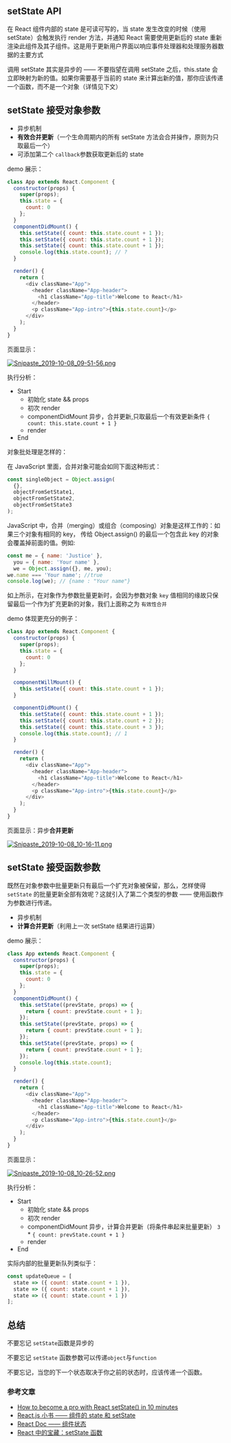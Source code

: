 ## setState API

在 React 组件内部的 state 是可读可写的，当 state 发生改变的时候（使用 setState）会触发执行 render 方法，并通知 React 需要使用更新后的 state 重新渲染此组件及其子组件。这是用于更新用户界面以响应事件处理器和处理服务器数据的主要方式

调用 setState 其实是异步的 —— 不要指望在调用 setState 之后，this.state 会立即映射为新的值。如果你需要基于当前的 state 来计算出新的值，那你应该传递一个函数，而不是一个对象（详情见下文）

## setState 接受对象参数

-   异步机制
-   **有效合并更新**（一个生命周期内的所有 setState 方法会合并操作，原则为只取最后一个）
-   可添加第二个 `callback`参数获取更新后的 state

demo 展示：

```js
class App extends React.Component {
  constructor(props) {
    super(props);
    this.state = {
      count: 0
    };
  }
  componentDidMount() {
    this.setState({ count: this.state.count + 1 });
    this.setState({ count: this.state.count + 1 });
    this.setState({ count: this.state.count + 1 });
    console.log(this.state.count); // ?
  }

  render() {
    return (
      <div className="App">
        <header className="App-header">
          <h1 className="App-title">Welcome to React</h1>
        </header>
        <p className="App-intro">{this.state.count}</p>
      </div>
    );
  }
}
```

页面显示：

[![Snipaste_2019-10-08_09-51-56.png](https://camo.githubusercontent.com/0776bef213358033a42539ed0d3a2a86f97db5d3/687474703a2f2f7777312e73696e61696d672e636e2f6c617267652f64663535316561356c79316737716b306a723367646a323168353034326161382e6a7067)](https://camo.githubusercontent.com/0776bef213358033a42539ed0d3a2a86f97db5d3/687474703a2f2f7777312e73696e61696d672e636e2f6c617267652f64663535316561356c79316737716b306a723367646a323168353034326161382e6a7067)

执行分析：

-   Start
    -   初始化 state && props
    -   初次 render
    -   componentDidMount 异步，合并更新,只取最后一个有效更新条件 `{ count: this.state.count + 1 }`
    -   render
-   End

对象批处理是怎样的：

在 JavaScript 里面，合并对象可能会如同下面这种形式：

```js
const singleObject = Object.assign(
  {},
  objectFromSetState1,
  objectFromSetState2,
  objectFromSetState3
);
```

JavaScript 中，合并（merging）或组合（composing）对象是这样工作的：如果三个对象有相同的 key， 传给 Object.assign() 的最后一个包含此 key 的对象会覆盖掉前面的值。例如:

```js
const me = { name: 'Justice' },
  you = { name: 'Your name' },
  we = Object.assign({}, me, you);
we.name === 'Your name'; //true
console.log(we); // {name : "Your name"}
```

如上所示，在对象作为参数批量更新时，会因为参数对象 `key` 值相同的缘故只保留最后一个作为扩充更新的对象，我们上面称之为 `有效性合并`

demo 体现更充分的例子：

```js
class App extends React.Component {
  constructor(props) {
    super(props);
    this.state = {
      count: 0
    };
  }

  componentWillMount() {
    this.setState({ count: this.state.count + 1 });
  }

  componentDidMount() {
    this.setState({ count: this.state.count + 1 });
    this.setState({ count: this.state.count + 2 });
    this.setState({ count: this.state.count + 3 });
    console.log(this.state.count); // 1
  }

  render() {
    return (
      <div className="App">
        <header className="App-header">
          <h1 className="App-title">Welcome to React</h1>
        </header>
        <p className="App-intro">{this.state.count}</p>
      </div>
    );
  }
}
```

页面显示：异步**合并更新**

[![Snipaste_2019-10-08_10-16-11.png](https://camo.githubusercontent.com/c3d11329badc84f93375b8b467dcace61ae98504/687474703a2f2f7777312e73696e61696d672e636e2f6c617267652f64663535316561356c79316737716b7071397879686a323168633033766a726b2e6a7067)](https://camo.githubusercontent.com/c3d11329badc84f93375b8b467dcace61ae98504/687474703a2f2f7777312e73696e61696d672e636e2f6c617267652f64663535316561356c79316737716b7071397879686a323168633033766a726b2e6a7067)

## setState 接受函数参数

既然在对象参数中批量更新只有最后一个扩充对象被保留，那么，怎样使得 `setState` 的批量更新全部有效呢？这就引入了第二个类型的参数 —— 使用函数作为参数进行传递。

-   异步机制
-   **计算合并更新**（利用上一次 setState 结果进行运算）

demo 展示：

```js
class App extends React.Component {
  constructor(props) {
    super(props);
    this.state = {
      count: 0
    };
  }
  componentDidMount() {
    this.setState((prevState, props) => {
      return { count: prevState.count + 1 };
    });
    this.setState((prevState, props) => {
      return { count: prevState.count + 1 };
    });
    this.setState((prevState, props) => {
      return { count: prevState.count + 1 };
    });
    console.log(this.state.count);
  }

  render() {
    return (
      <div className="App">
        <header className="App-header">
          <h1 className="App-title">Welcome to React</h1>
        </header>
        <p className="App-intro">{this.state.count}</p>
      </div>
    );
  }
}
```

页面显示：

[![Snipaste_2019-10-08_10-26-52.png](https://camo.githubusercontent.com/646107944faa2980a2857c5b3904a870ecc30fee/687474703a2f2f7777312e73696e61696d672e636e2f6c617267652f64663535316561356c79316737716c3076357166616a323168623035323379702e6a7067)](https://camo.githubusercontent.com/646107944faa2980a2857c5b3904a870ecc30fee/687474703a2f2f7777312e73696e61696d672e636e2f6c617267652f64663535316561356c79316737716c3076357166616a323168623035323379702e6a7067)

执行分析：

-   Start
    -   初始化 state && props
    -   初次 render
    -   componentDidMount 异步，计算合并更新（将条件串起来批量更新） `3` \* `{ count: prevState.count + 1 }`
    -   render
-   End

实际内部的批量更新队列类似于：

```js
const updateQueue = [
  state => ({ count: state.count + 1 }),
  state => ({ count: state.count + 1 }),
  state => ({ count: state.count + 1 })
];
```

## 总结

不要忘记 `setState`函数是异步的

不要忘记 `setState` 函数参数可以传递`object`与`function`

不要忘记，当您的下一个状态取决于你之前的状态时，应该传递一个函数。

### 参考文章

-   [How to become a pro with React setState() in 10 minutes](https://www.freecodecamp.org/news/get-pro-with-react-setstate-in-10-minutes-d38251d1c781/)
-   [React.js 小书 —— 组件的 state 和 setState](http://huziketang.mangojuice.top/books/react/lesson10)
-   [React Doc —— 组件状态](https://zh-hans.reactjs.org/docs/faq-state.html#when-is-setstate-asynchronous)
-   [React 中的宝藏：setState 函数](https://www.oschina.net/translate/functional-setstate-is-the-future-of-react)